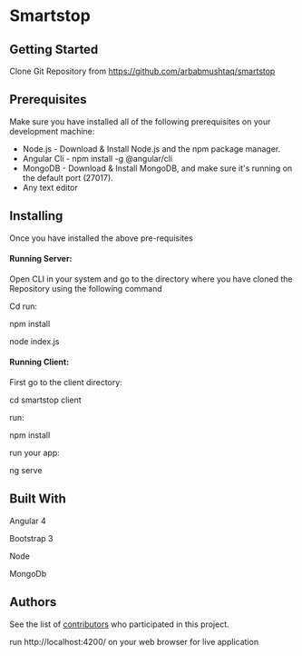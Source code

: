 # Smartstop


## Getting Started

Clone Git Repository from https://github.com/arbabmushtaq/smartstop

## Prerequisites

Make sure you have installed all of the following prerequisites on your development machine:

- Node.js - Download & Install Node.js and the npm package manager.  
- Angular Cli - npm install -g @angular/cli
- MongoDB - Download & Install MongoDB, and make sure it's running on the default port (27017).
- Any text editor

## Installing

Once you have installed the above pre-requisites

#### Running Server:

Open CLI in your system and go to the directory where you have cloned the
Repository using the following command 

Cd <your directory>
run:

npm install

node index.js

#### Running Client:

First go to the client directory:

cd smartstop client

run:

npm install 

run your app:

ng serve



## Built With

Angular 4

Bootstrap 3

Node 

MongoDb


## Authors

See the list of [contributors](https://github.com/arbabmushtaq/smartstop/contributors) who participated in this project.

run http://localhost:4200/ on your web browser for live application
